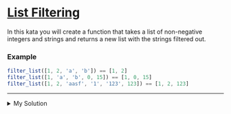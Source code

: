 # [List Filtering](https://www.codewars.com/kata/53dbd5315a3c69eed20002dd)

In this kata you will create a function that takes a list of non-negative integers and strings and returns a new list with the strings filtered out.

### Example

```js
filter_list([1, 2, 'a', 'b']) == [1, 2]
filter_list([1, 'a', 'b', 0, 15]) == [1, 0, 15]
filter_list([1, 2, 'aasf', '1', '123', 123]) == [1, 2, 123]
```

---

<details><summary>My Solution</summary>

```js
function filter_list(l) {
  return l.filter(e => {
    return typeof e === 'number'
  })
}
```

</details>
